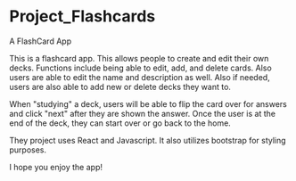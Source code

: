 # Project_Flashcards
A FlashCard App

This is a flashcard app. This allows people to create and edit their own decks. Functions include being able to edit, add, and delete cards. Also users are able
to edit the name and description as well. Also if needed, users are also able to add new or delete decks they want to. 

When "studying" a deck, users will be able to flip the card over for answers and click "next" after they are shown the answer. Once the user is at the end of the 
deck, they can start over or go back to the home.

They project uses React and Javascript. It also utilizes bootstrap for styling purposes. 

I hope you enjoy the app!
